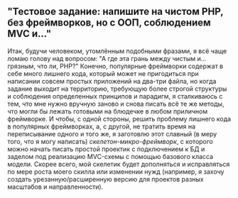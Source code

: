 ## "Тестовое задание: напишите на чистом PHP, без фреймворков, но с ООП, соблюдением MVC и..."

Итак, будучи человеком, утомлённым подобными фразами, я всё чаще ломаю голову над вопросом: "А где эта грань между чистым и... грязным, что ли, PHP?" Конечно, популярные фреймворки содержат в себе много лишнего кода, который может не пригодиться при написании совсем простых приложений на два-три файла, но когда задание выходит на территорию, требующую более строгой структуры и соблюдения определенных принципов и парадигм, я сталкиваюсь с тем, что мне нужно вручную заново и снова писать всё те же методы, что могли бы лежать готовыми на блюдечке в любом приличном фреймворке. И чтобы, с одной стороны, решить проблему лишнего кода в популярных фреймворках, а, с другой, не тратить время на переписывание одного и того же, я заготовлю этот славный (в меру того, что я могу написать) *скелетон-микро-фреймворк*, с которого можно начать писать простой проектик с подключением к БД и заделом под реализацию MVC-схемы с помощью базового класса модели. Скорее всего, мой скелетик будет дополняться и исправляться по мере роста моего скилла или изменении нужд (например, я захочу создать урезанную/расширенную версию для проектов разных масштабов и направленности).
